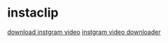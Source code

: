 # instaclip
[download instgram video](http://instaclip.app/download-instagram-video)
[instgram video downloader](http://instaclip.app/download-instagram-video)
